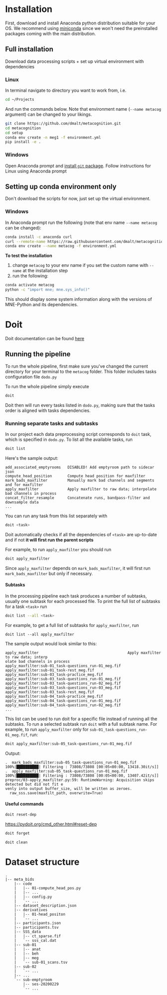 Installation
============

First, download and install Anaconda python distribution suitable for your OS.
We recommend using [miniconda](https://docs.conda.io/en/latest/miniconda.html) since
we won't need the preinstalled packages coming with the main distribution.


Full installation
-----------------
Download data processing scripts + set up virtual environment with dependencies

### Linux
In terminal navigate to directory you want to work from, i.e.
```bash
cd ~/Projects
```
And run the commands below.
Note that environment name (`--name metacog` argument) can be changed to your likings.
```bash
git clone https://github.com/dmalt/metacognition.git
cd metacognition
cd setup
conda env create -n meg1 -f environment.yml
pip install -e .
```


### Windows
Open Anaconda prompt and [install `git` package](https://anaconda.org/anaconda/git).
Follow instructions for Linux using Anaconda prompt

Setting up conda environment only
---------------------------------
Don't download the scripts for now, just set up the virtual environment.

### Windows
In Anaconda prompt run the following (note that env name `--name metacog` can be changed):
```bash
conda install -c anaconda curl
curl --remote-name https://raw.githubusercontent.com/dmalt/metacognition/master/environment.yml
conda env create --name metacog -f environment.yml
```

**To test the installation**
1. change `metacog` to your env name if you set the custom name with `--name` at the installation step
2. run the following:
```bash
conda activate metacog
python -c "import mne; mne.sys_info()"
```
This should display some system information along with the versions of MNE-Python and its dependencies.


Doit
====

Doit documentation can be found [here](https://pydoit.org/contents.html)

Running the pipeline
--------------------

To run the whole pipeline, first make sure you've changed the current directory
for your terminal to the `metacog` folder. This folder includes tasks configuration file `dodo.py`

To run the whole pipeline simply execute

```bash
doit
```

Doit then will run every tasks listed in `dodo.py`, making sure that the tasks order is
aligned with tasks dependencies.

### Running separate tasks and subtasks

In our project each data preprocessing script corresponds to `doit` task, which is specified in `dodo.py`. To list all the available tasks, run

```bash
doit list
```
Here's the sample output:
```
add_associated_emptyrooms   DISABLED! Add emptyroom path to sidecar json
compute_head_position       Compute head position for maxfilter
mark_bads_maxfilter         Manually mark bad channels and segments and for maxfilter
apply_maxfilter             Apply maxfilter to raw data; interpolate bad channels in process
concat_filter_resample      Concatenate runs, bandpass-filter and downsample data
...
```

You can run any task from this list separately with
```bash
doit <task>
```

Doit automatically checks if all the dependencies of `<task>` are up-to-date and if
not **it will first run the parent scripts**

For example, to run `apply_maxfilter` you should run
```bash
doit apply_maxfilter
```
Since `apply_maxfilter` depends on `mark_bads_maxfilter`, it will first run
`mark_bads_maxfilter` but only if necessary.

#### Subtasks

In the processing pipeline each task produces a number of subtasks, usually one
subtask for each processed file. To print the full list of subtasks for a task `<task>`
run
```bash
doit list --all <task>
```

For example, to get a full list of subtasks for `apply_maxfilter`, run
```
doit list --all apply_maxfilter
```
The sample output would look similar to this:
```
apply_maxfilter                                        Apply maxfilter to raw data; interp
olate bad channels in process
apply_maxfilter:sub-01_task-questions_run-01_meg.fif
apply_maxfilter:sub-01_task-rest_meg.fif
apply_maxfilter:sub-03_task-practice_meg.fif
apply_maxfilter:sub-03_task-questions_run-01_meg.fif
apply_maxfilter:sub-03_task-questions_run-02_meg.fif
apply_maxfilter:sub-03_task-questions_run-03_meg.fif
apply_maxfilter:sub-03_task-rest_meg.fif
apply_maxfilter:sub-04_task-practice_meg.fif
apply_maxfilter:sub-04_task-questions_run-01_meg.fif
apply_maxfilter:sub-04_task-questions_run-02_meg.fif
...
```

This list can be used to run doit for a specific file instead of running all the subtasks.
To run a selected subtask run `doit` with a full subtask name. For example, to run `apply_maxfilter` only for `sub-01_task-questions_run-01_meg.fif`, run:
```bash
doit apply_maxfilter:sub-05_task-questions_run-01_meg.fif
```
Output:
```
.  mark_bads_maxfilter:sub-05_task-questions_run-01_meg.fif
100%|██████████| Filtering : 73808/73808 [00:05<00:00, 13418.30it/s]]
.  apply_maxfilter:sub-05_task-questions_run-01_meg.fif
100%|██████████| Filtering : 73808/73808 [00:05<00:00, 13407.42it/s]]
preproc/03-apply_maxfilter.py:59: RuntimeWarning: Acquisition skips detected but did not fit e
venly into output buffer_size, will be written as zeroes.
  raw_sss.save(maxfilt_path, overwrite=True)
```


#### Useful commands

```bash
doit reset-dep
```
https://pydoit.org/cmd_other.html#reset-dep


```bash
doit forget
```


```
doit clean
```


Dataset structure
=================
```
.
|-- meta_bids
    |-- code
    |   |-- 01-compute_head_pos.py
    |   |-- ...
    |   |-- config.py
    |   `-- ...
    |-- dataset_description.json
    |-- derivatives
    |   |-- 01-head_positon
    |   `-- ...
    |-- participants.json
    |-- participants.tsv
    |-- SSS_data
    |   |-- ct_sparse.fif
    |   `-- sss_cal.dat
    |-- sub-01
    |   |-- anat
    |   |-- beh
    |   |-- meg
    |   `-- sub-01_scans.tsv
    |-- sub-02
    |   `-- ...
    |-- ...
    `-- sub-emptyroom
        |-- ses-20200229
        `-- ...
```
